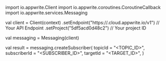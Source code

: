 import io.appwrite.Client
import io.appwrite.coroutines.CoroutineCallback
import io.appwrite.services.Messaging

val client = Client(context)
    .setEndpoint("https://<REGION>.cloud.appwrite.io/v1") // Your API Endpoint
    .setProject("5df5acd0d48c2") // Your project ID

val messaging = Messaging(client)

val result = messaging.createSubscriber(
    topicId = "<TOPIC_ID>", 
    subscriberId = "<SUBSCRIBER_ID>", 
    targetId = "<TARGET_ID>", 
)